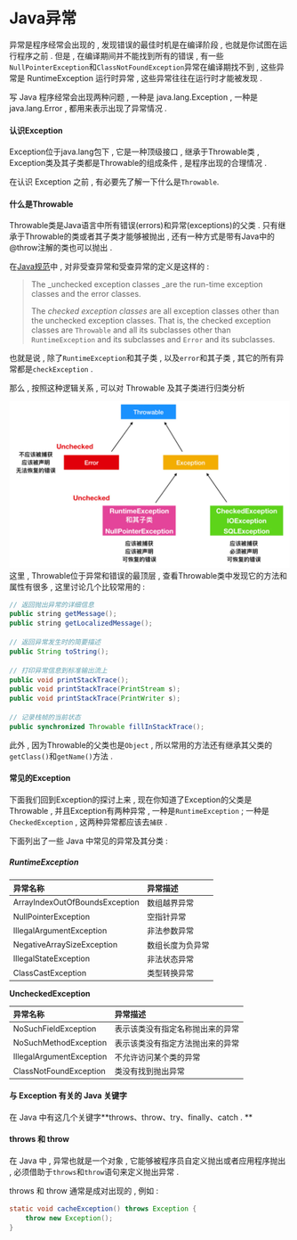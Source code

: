 # Java异常

异常是程序经常会出现的 , 发现错误的最佳时机是在编译阶段 , 也就是你试图在运行程序之前 . 但是 , 在编译期间并不能找到所有的错误 , 有一些 `NullPointerException`和`ClassNotFoundException`异常在编译期找不到 , 这些异常是 RuntimeException 运行时异常 , 这些异常往往在运行时才能被发现 .

写 Java 程序经常会出现两种问题 , 一种是 java.lang.Exception , 一种是 java.lang.Error , 都用来表示出现了异常情况 .

#### 认识Exception

Exception位于java.lang包下 , 它是一种顶级接口 , 继承于Throwable类 , Exception类及其子类都是Throwable的组成条件 , 是程序出现的合理情况 .

在认识 Exception 之前 , 有必要先了解一下什么是`Throwable`.

#### 什么是Throwable

Throwable类是Java语言中所有错误\(errors\)和异常\(exceptions\)的父类 . 只有继承于Throwable的类或者其子类才能够被抛出 , 还有一种方式是带有Java中的@throw注解的类也可以抛出 .

在[Java规范](https://docs.oracle.com/javase/specs/jls/se9/html/jls-11.html#jls-11.1.1)中 , 对非受查异常和受查异常的定义是这样的 :

> The \_unchecked exception classes \_are the run-time exception classes and the error classes.
>
> The _checked exception classes_ are all exception classes other than the unchecked exception classes. That is, the checked exception classes are `Throwable` and all its subclasses other than `RuntimeException` and its subclasses and `Error` and its subclasses.

也就是说 , 除了`RuntimeException`和其子类 , 以及`error`和其子类 , 其它的所有异常都是`checkException` .

那么 , 按照这种逻辑关系 , 可以对 Throwable 及其子类进行归类分析

![](/assets/throwableclass.png)这里 , Throwable位于异常和错误的最顶层 , 查看Throwable类中发现它的方法和属性有很多 , 这里讨论几个比较常用的 :

```java
// 返回抛出异常的详细信息
public string getMessage();
public string getLocalizedMessage();

// 返回异常发生时的简要描述
public String toString();

// 打印异常信息到标准输出流上
public void printStackTrace();
public void printStackTrace(PrintStream s);
public void printStackTrace(PrintWriter s);

// 记录栈帧的当前状态
public synchronized Throwable fillInStackTrace();
```

此外 , 因为Throwable的父类也是`Object` , 所以常用的方法还有继承其父类的`getClass()`和`getName()`方法 .

#### 常见的Exception

下面我们回到Exception的探讨上来 , 现在你知道了Exception的父类是Throwable , 并且Exception有两种异常 , 一种是`RuntimeException` ; 一种是`CheckedException` , 这两种异常都应该去`捕获` .

下面列出了一些 Java 中常见的异常及其分类 :

##### RuntimeException

| 异常名称 | 异常描述 |
| :--- | :--- |
| ArrayIndexOutOfBoundsException | 数组越界异常 |
| NullPointerException | 空指针异常 |
| IllegalArgumentException | 非法参数异常 |
| NegativeArraySizeException | 数组长度为负异常 |
| IllegalStateException | 非法状态异常 |
| ClassCastException | 类型转换异常 |

**UncheckedException**

| 异常名称 | 异常描述 |
| :--- | :--- |
| NoSuchFieldException | 表示该类没有指定名称抛出来的异常 |
| NoSuchMethodException | 表示该类没有指定方法抛出来的异常 |
| IllegalArgumentException | 不允许访问某个类的异常 |
| ClassNotFoundException | 类没有找到抛出异常 |

#### 与 Exception 有关的 Java 关键字

在 Java 中有这几个关键字**throws、throw、try、finally、catch . **

#### throws 和 throw

在 Java 中 , 异常也就是一个对象 , 它能够被程序员自定义抛出或者应用程序抛出 , 必须借助于`throws`和`throw`语句来定义抛出异常 . 

throws 和 throw 通常是成对出现的 , 例如 : 

```java
static void cacheException() throws Exception {
    throw new Exception();
}
```



